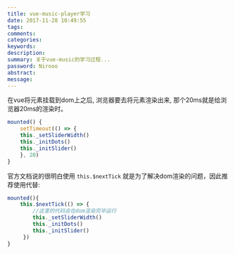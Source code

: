 ```yaml
---
title: vue-music-player学习
date: 2017-11-28 10:49:55
tags:
comments:
categories: 
keywords:
description:  
summary: 关于vue-music的学习过程...
password: Nirooo
abstract: 
message: 
---
```


在vue将元素挂载到dom上之后, 浏览器要去将元素渲染出来, 那个20ms就是给浏览器20ms的渲染时。

```js
mounted() {
    setTimeout(() => {
    this._setSliderWidth()
    this._initDots()
    this._initSlider()
    }, 20)
}
```

官方文档说的很明白使用 `this.$nextTick` 就是为了解决dom渲染的问题，因此推荐使用代替:

```js
mounted(){
    this.$nextTick(() => {
        //这里的代码会在dom渲染完毕运行
        this._setSliderWidth()
        this._initDots()
        this._initSlider()
     })
}
```